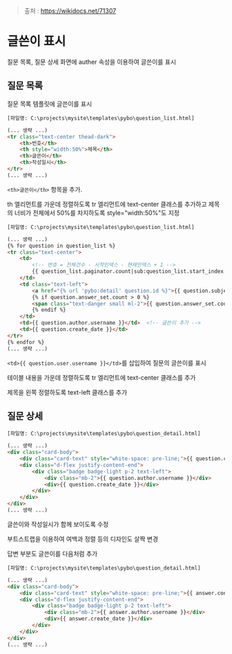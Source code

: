 > 출처 : https://wikidocs.net/71307



# 글쓴이 표시

 질문 목록, 질문 상세 화면에 auther 속성을 이용하여 글쓴이를 표시 



## 질문 목록

질문 목록 템플릿에 글쓴이를 표시 

`[파일명: C:\projects\mysite\templates\pybo\question_list.html]`

```html
(... 생략 ...)
<tr class="text-center thead-dark">
    <th>번호</th>
    <th style="width:50%">제목</th>
    <th>글쓴이</th>
    <th>작성일시</th>
</tr>
(... 생략 ...)
```

`<th>글쓴이</th>` 항목을 추가.

th 엘리먼트를 가운데 정렬하도록 tr 엘리먼트에 text-center 클래스를 추가하고 제목의 너비가 전체에서 50%를 차지하도록 style="width:50%"도 지정

`[파일명: C:\projects\mysite\templates\pybo\question_list.html]`

```html
(... 생략 ...)
{% for question in question_list %}
<tr class="text-center">
    <td>
        <!-- 번호 = 전체건수 - 시작인덱스 - 현재인덱스 + 1 -->
        {{ question_list.paginator.count|sub:question_list.start_index|sub:forloop.counter0|add:1 }}
    </td>
    <td class="text-left">
        <a href="{% url 'pybo:detail' question.id %}">{{ question.subject }}</a>
        {% if question.answer_set.count > 0 %}
        <span class="text-danger small ml-2">{{ question.answer_set.count }}</span>
        {% endif %}
    </td>
    <td>{{ question.author.username }}</td>  <!-- 글쓴이 추가 -->
    <td>{{ question.create_date }}</td>
</tr>
{% endfor %}
(... 생략 ...)
```

`<td>{{ question.user.username }}</td>`를 삽입하여 질문의 글쓴이를 표시

테이블 내용을 가운데 정렬하도록 tr 엘리먼트에 text-center 클래스를 추가

제목을 왼쪽 정렬하도록 text-left 클래스를 추가



## 질문 상세

`[파일명: C:\projects\mysite\templates\pybo\question_detail.html]`

```html
(... 생략 ...)
<div class="card-body">
    <div class="card-text" style="white-space: pre-line;">{{ question.content }}</div>
    <div class="d-flex justify-content-end">
        <div class="badge badge-light p-2 text-left">
            <div class="mb-2">{{ question.author.username }}</div>
            <div>{{ question.create_date }}</div>
        </div>
    </div>
</div>
(... 생략 ...)
```

글쓴이와 작성일시가 함께 보이도록 수정

부트스트랩을 이용하여 여백과 정렬 등의 디자인도 살짝 변경

답변 부분도 글쓴이를 다음처럼 추가

`[파일명: C:\projects\mysite\templates\pybo\question_detail.html]`

```html
(... 생략 ...)
<div class="card-body">
    <div class="card-text" style="white-space: pre-line;">{{ answer.content }}</div>
    <div class="d-flex justify-content-end">
        <div class="badge badge-light p-2 text-left">
            <div class="mb-2">{{ answer.author.username }}</div>
            <div>{{ answer.create_date }}</div>
        </div>
    </div>
</div>
(... 생략 ...)
```

